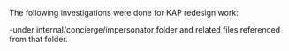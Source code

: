The following investigations were done for KAP redesign work:

-under internal/concierge/impersonator folder and related files referenced from that folder.